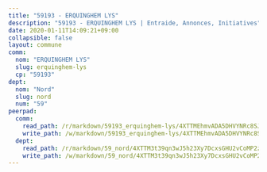 ```yaml
---
title: "59193 - ERQUINGHEM LYS"
description: "59193 - ERQUINGHEM LYS | Entraide, Annonces, Initiatives"
date: 2020-01-11T14:09:21+09:00
collapsible: false
layout: commune
comm:
  nom: "ERQUINGHEM LYS"
  slug: erquinghem-lys
  cp: "59193"
dept:
  nom: "Nord"
  slug: nord
  num: "59"
peerpad:
  comm:
    read_path: /r/markdown/59193_erquinghem-lys/4XTTMEhmvADA5DHVYNRc8SJoaYxvTU4JMvEH9fhbanAndAm6A
    write_path: /w/markdown/59193_erquinghem-lys/4XTTMEhmvADA5DHVYNRc8SJoaYxvTU4JMvEH9fhbanAndAm6A-K3TgUuKgwJhcMyLa3mKsKKXJSztfu3g2fsP8mrUKbRvC6rTwSATJYoedKMxiY3Q7TdiXqUHg22asC6wsrgbVyQNz8yhMysgMV2wJEcFWXyo2nxXg1y461YzhqPBJeiac9faveUNW
  dept:
    read_path: /r/markdown/59_nord/4XTTM3t39qn3wJ5h23Xy7DcxsGHU2vCoMP2z3iS4TUn3TrtdJ
    write_path: /w/markdown/59_nord/4XTTM3t39qn3wJ5h23Xy7DcxsGHU2vCoMP2z3iS4TUn3TrtdJ-K3TgTuZGkuZqXfr6fpmH7pGsMT6ndvZQMyRDze5QBt7XScLWHoBi246kLoDKpTH2Yo4f3AFSSJqGc2ozvNww7qPLqsDjpvahxCbQ6F5znbfjp6kVgaDcTYc9LyhwSfYuCevnvZUQ
---
```


